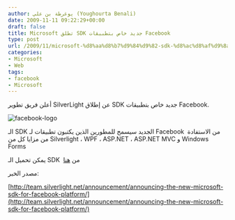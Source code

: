 ```yaml
---
author: يوغرطة بن علي (Youghourta Benali)
date: 2009-11-11 09:22:29+00:00
draft: false
title: Microsoft تطلق SDK جديد خاص بتطبيقات Facebook
type: post
url: /2009/11/microsoft-%d8%aa%d8%b7%d9%84%d9%82-sdk-%d8%ac%d8%af%d9%8a%d8%af-%d8%ae%d8%a7%d8%b5-%d8%a8%d8%aa%d8%b7%d8%a8%d9%8a%d9%82%d8%a7%d8%aa-facebook/
categories:
- Microsoft
- Web
tags:
- facebook
- Microsoft
---
```


أعلن فريق تطوير SilverLight عن إطلاق SDK جديد خاص بتطبيقات Facebook.

![facebook-logo](https://www.it-scoop.com/wp-content/uploads/2009/11/facebook-logo.jpg)


الـ SDK الجديد سيسمح للمطورين الذين يكتبون تطبيقات لـ Facebook  من الاستفادة من مزايا كل من Silverlight ، WPF ، ASP.NET ، ASP.NET MVC و Windows Forms

يمكن تحميل الـ SDK  من [هنا](http://facebooktoolkit.codeplex.com/)

مصدر الخبر:


[http://team.silverlight.net/announcement/announcing-the-new-microsoft-sdk-for-facebook-platform/](http://team.silverlight.net/announcement/announcing-the-new-microsoft-sdk-for-facebook-platform/)
